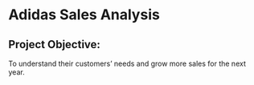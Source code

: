 # Adidas Sales Analysis
## Project Objective:
To understand their customers’ needs and grow more sales for the next year.
